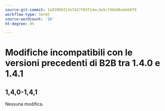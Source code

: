 ```yaml
---
source-git-commit: 1a93998313e7d17f03f1dec4e5c7d6dd6adeb079
workflow-type: tm+mt
source-wordcount: '16'
ht-degree: 0%

---
```

# Modifiche incompatibili con le versioni precedenti di B2B tra 1.4.0 e 1.4.1

## 1,4,0-1,4,1

Nessuna modifica.
